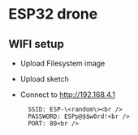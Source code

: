 # ESP32 drone

## WIFI setup

* Upload Filesystem image
* Upload sketch
* Connect to http://192.168.4.1

        SSID: ESP-\<random\><br />
        PASSWORD: ESPp@$$w0rd!<br />
        PORT: 80<br />